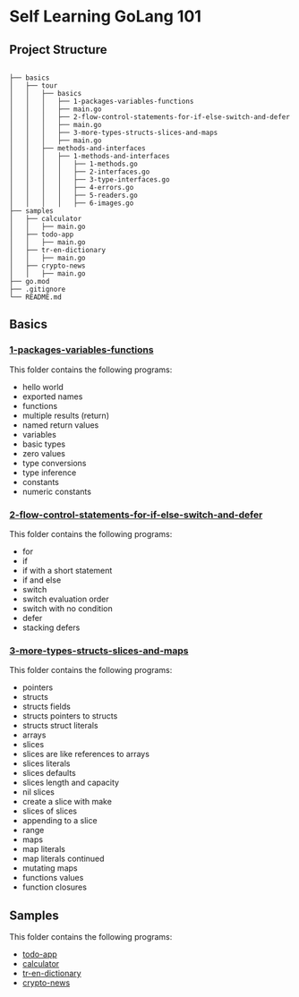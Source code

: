 # Self Learning GoLang 101

## Project Structure

```

├── basics
│   ├── tour
│   │   ├── basics
│   │   │   ├── 1-packages-variables-functions
│   │   │   ├── main.go
│   │   │   ├── 2-flow-control-statements-for-if-else-switch-and-defer
│   │   │   ├── main.go
│   │   │   ├── 3-more-types-structs-slices-and-maps
│   │   │   ├── main.go
│   │   ├── methods-and-interfaces
│   │   │   ├── 1-methods-and-interfaces
│   │   │   │   ├── 1-methods.go
│   │   │   │   ├── 2-interfaces.go
│   │   │   │   ├── 3-type-interfaces.go
│   │   │   │   ├── 4-errors.go
│   │   │   │   ├── 5-readers.go
│   │   │   │   ├── 6-images.go
├── samples
│   ├── calculator
│   │   ├── main.go
│   ├── todo-app
│   │   ├── main.go
│   ├── tr-en-dictionary
│   │   ├── main.go
│   ├── crypto-news
│   │   ├── main.go
├── go.mod
├── .gitignore
└── README.md

```
## Basics

### [1-packages-variables-functions](basics%2F1-packages-variables-functions)

This folder contains the following programs:

* hello world
* exported names
* functions
* multiple results (return)
* named return values
* variables
* basic types
* zero values
* type conversions
* type inference
* constants
* numeric constants

### [2-flow-control-statements-for-if-else-switch-and-defer](basics%2F2-flow-control-statements-for-if-else-switch-and-defer)

This folder contains the following programs:

* for
* if
* if with a short statement
* if and else
* switch
* switch evaluation order
* switch with no condition
* defer
* stacking defers

### [3-more-types-structs-slices-and-maps](basics%2F3-more-types-structs-slices-and-maps)

This folder contains the following programs:

* pointers
* structs
* structs fields
* structs pointers to structs
* structs struct literals
* arrays
* slices
* slices are like references to arrays
* slices literals
* slices defaults
* slices length and capacity
* nil slices
* create a slice with make
* slices of slices
* appending to a slice
* range
* maps
* map literals
* map literals continued
* mutating maps
* functions values
* function closures

## Samples

This folder contains the following programs:

* [todo-app](samples%2Ftodo-app)
* [calculator](samples%2Fcalculator)
* [tr-en-dictionary](samples%2Ftr-en-dictionary)
* [crypto-news](samples%2Fcrypto-news)